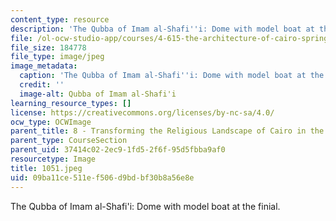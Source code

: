 ```yaml
---
content_type: resource
description: 'The Qubba of Imam al-Shafi''i: Dome with model boat at the finial.'
file: /ol-ocw-studio-app/courses/4-615-the-architecture-of-cairo-spring-2002/09ba11ce511ef506d9bdbf30b8a56e8e_1051.jpeg
file_size: 184778
file_type: image/jpeg
image_metadata:
  caption: 'The Qubba of Imam al-Shafi''i: Dome with model boat at the finial.'
  credit: ''
  image-alt: Qubba of Imam al-Shafi'i
learning_resource_types: []
license: https://creativecommons.org/licenses/by-nc-sa/4.0/
ocw_type: OCWImage
parent_title: 8 - Transforming the Religious Landscape of Cairo in the Ayyubid Period
parent_type: CourseSection
parent_uid: 37414c02-2ec9-1fd5-2f6f-95d5fbba9af0
resourcetype: Image
title: 1051.jpeg
uid: 09ba11ce-511e-f506-d9bd-bf30b8a56e8e
---
```

The Qubba of Imam al-Shafi'i: Dome with model boat at the finial.